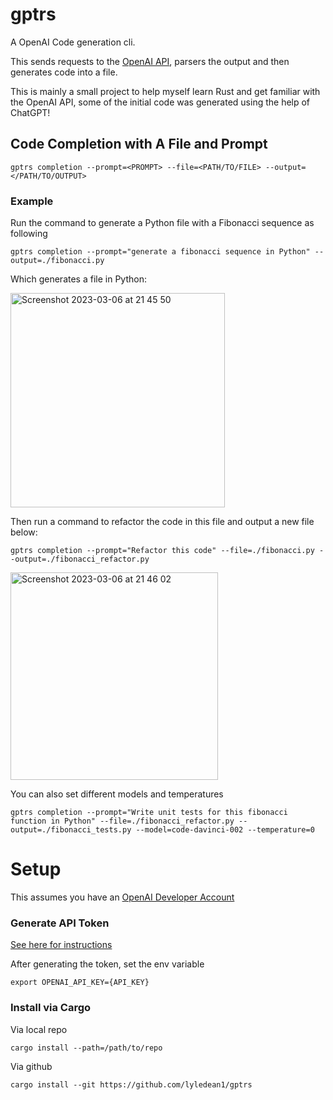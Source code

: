 # gptrs 

A OpenAI Code generation cli. 

This sends requests to the [OpenAI API](https://platform.openai.com/), parsers the output and then generates code into a file.

This is mainly a small project to help myself learn Rust and get familiar with the OpenAI API, some of the initial code was generated using the help of ChatGPT!

## Code Completion with A File and Prompt

```
gptrs completion --prompt=<PROMPT> --file=<PATH/TO/FILE> --output=</PATH/TO/OUTPUT>
```

### Example

Run the command to generate a Python file with a Fibonacci sequence as following

```
gptrs completion --prompt="generate a fibonacci sequence in Python" --output=./fibonacci.py
```

Which generates a file in Python:

<img width="343" alt="Screenshot 2023-03-06 at 21 45 50" src="https://user-images.githubusercontent.com/20296911/223241097-69448416-5457-4a77-9403-1c6ca4d70840.png">

Then run a command to refactor the code in this file and output a new file below:

```
gptrs completion --prompt="Refactor this code" --file=./fibonacci.py --output=./fibonacci_refactor.py 
```

<img width="332" alt="Screenshot 2023-03-06 at 21 46 02" src="https://user-images.githubusercontent.com/20296911/223241154-b21f7e08-a103-4148-9479-7ffa8933e257.png">

You can also set different models and temperatures 
```
gptrs completion --prompt="Write unit tests for this fibonacci function in Python" --file=./fibonacci_refactor.py --output=./fibonacci_tests.py --model=code-davinci-002 --temperature=0
```

# Setup

This assumes you have an [OpenAI Developer Account](https://platform.openai.com/)

### Generate API Token 

[See here for instructions](https://platform.openai.com/account/api-keys)

After generating the token, set the env variable 
```
export OPENAI_API_KEY={API_KEY}
```

### Install via Cargo 

Via local repo
```
cargo install --path=/path/to/repo
```

Via github
```
cargo install --git https://github.com/lyledean1/gptrs
```
